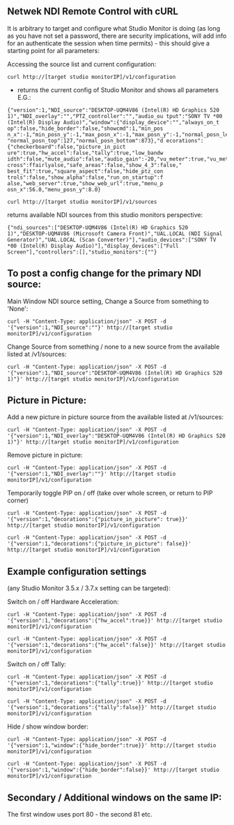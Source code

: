 Netwek NDI Remote Control with cURL
------------------

It is  arbitrary to target and configure what Studio Monitor is doing (as long as you have not set a password, there are security implications, will add info for an authenticate the session when time permits) - this should give a starting point for all parameters: 

Accessing the source list and current configuration: 
```
curl http://[target studio monitorIP]/v1/configuration
```
- returns the current config of Studio Monitor and shows all parameters E.G.:
```
{"version":1,"NDI_source":"DESKTOP-UQM4V86 (Intel(R) HD Graphics 520 1)","NDI_overlay":"","PTZ_controller":"","audio_ou tput":"SONY TV *00 (Intel(R) Display Audio)","window":{"display_device":"","always_on_t op":false,"hide_border":false,"showcmd":1,"min_pos n_x":-1,"min_posn_y":-1,"max_posn_x":-1,"max_posn_y":-1,"normal_posn_left":413,"normal_posn_right":1853, "normal_posn_top":127,"normal_posn_bottom":873},"d ecorations":{"checkerboard":false,"picture_in_pict ure":true,"hw_accel":false,"tally":true,"low_bandw idth":false,"mute_audio":false,"audio_gain":-20,"vu_meter":true,"vu_meter_scale":false,"center_ cross":ffairlyalse,"safe_areas":false,"show_4_3":false," best_fit":true,"square_aspect":false,"hide_ptz_con trols":false,"show_alpha":false,"run_on_startup":f alse,"web_server":true,"show_web_url":true,"menu_p osn_x":56.0,"menu_posn_y":8.0}
```
```
curl http://[target studio monitorIP]/v1/sources
```
returns available NDI sources from this studio monitors perspective:
```
{"ndi_sources":["DESKTOP-UQM4V86 (Intel(R) HD Graphics 520 1)","DESKTOP-UQM4V86 (Microsoft Camera Front)","UAL.LOCAL (NDI Signal Generator)","UAL.LOCAL (Scan Converter)"],"audio_devices":["SONY TV *00 (Intel(R) Display Audio)"],"display_devices":["Full Screen"],"controllers":[],"studio_monitors":{""}
```


To post a config change for the primary NDI source:
-----

Main Window NDI source setting, Change a Source from something to 'None':

```
curl -H "Content-Type: application/json" -X POST -d '{"version":1,"NDI_source":""}' http://[target studio monitorIP]/v1/configuration
```

Change Source from something / none to a new source from the available listed at /v1/sources: 
```
curl -H "Content-Type: application/json" -X POST -d '{"version":1,"NDI_source":"DESKTOP-UQM4V86 (Intel(R) HD Graphics 520 1)"}' http://[target studio monitorIP]/v1/configuration
```

Picture in Picture:
-----

Add a new picture in picture source from the available listed at /v1/sources: 
```
curl -H "Content-Type: application/json" -X POST -d '{"version":1,"NDI_overlay":"DESKTOP-UQM4V86 (Intel(R) HD Graphics 520 1)"}' http://[target studio monitorIP]/v1/configuration
```

Remove picture in picture:
```
curl -H "Content-Type: application/json" -X POST -d '{"version":1,"NDI_overlay":""}' http://[target studio monitorIP]/v1/configuration
```
Temporarily toggle PIP on / off (take over whole screen, or return to PIP corner)
```
curl -H "Content-Type: application/json" -X POST -d '{"version":1,"decorations":{"picture_in_picture": true}}' http://[target studio monitorIP]/v1/configuration
```
```
curl -H "Content-Type: application/json" -X POST -d '{"version":1,"decorations":{"picture_in_picture": false}}' http://[target studio monitorIP]/v1/configuration
```

Example configuration settings 
------------------

(any Studio Monitor 3.5.x / 3.7.x setting can be targeted):

Switch on / off Hardware Acceleration:
```
curl -H "Content-Type: application/json" -X POST -d '{"version":1,"decorations":{"hw_accel":true}}' http://[target studio monitorIP]/v1/configuration
```
```
curl -H "Content-Type: application/json" -X POST -d '{"version":1,"decorations":{"hw_accel":false}}' http://[target studio monitorIP]/v1/configuration
```

Switch on / off Tally:
```
curl -H "Content-Type: application/json" -X POST -d '{"version":1,"decorations":{"tally":true}}' http://[target studio monitorIP]/v1/configuration
```
```
curl -H "Content-Type: application/json" -X POST -d '{"version":1,"decorations":{"tally":false}}' http://[target studio monitorIP]/v1/configuration
```

Hide / show window border:
```
curl -H "Content-Type: application/json" -X POST -d '{"version":1,"window":{"hide_border":true}}' http://[target studio monitorIP]/v1/configuration
```
```
curl -H "Content-Type: application/json" -X POST -d '{"version":1,"window":{"hide_border":false}}' http://[target studio monitorIP]/v1/configuration
```

Secondary / Additional windows on the same IP:
-----

The first window uses port 80 - the second 81 etc.
